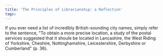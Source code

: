 ```yaml
---
title: 'The Principles of Librarianship: a Reflection'
tags:
---
```


If you ever need a list of incredibly British-sounding city names, simply refer to the sentence, "To obtain a more precise location, a study of the postal services suggested that it shoule be located in Lancashire, the West Riding of Yorkshire, Cheshire, Nottinghamshire, Leicestershire, Derbyshire or Cumberland" (p. 36).